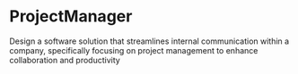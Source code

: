 # ProjectManager
Design a software solution that streamlines internal communication within a company, specifically focusing on project management to enhance collaboration and productivity
